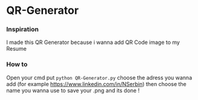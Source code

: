 # QR-Generator

### Inspiration
I made this QR Generator because i wanna add QR Code image to my Resume

### How to
Open your cmd put `python QR-Generator.py` choose the adress you wanna add (for example https://www.linkedin.com/in/NSerbin) then choose the name you wanna use to save your .png and its done !
